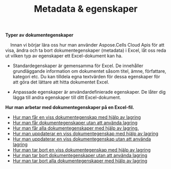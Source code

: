 ﻿---
title: Metadata & egenskaper
second_title: Aspose.Cells Cloud Documen
type: docs
url: /sv/metadata/
aliases: [/document-properties/,/working-with-document-properties/]
keywords: Get, delete, and update metadata from excel files
description: Aspose.Cells Cloud REST API stöd för att hämta, ta bort och uppdatera metadata från Excel-filer. SDK stöder olika utvecklingsspråk. De inkluderar Android, C#, Go, Java, NodeJS, Perl, PHP, Python, Ruby och swift
weight: 100
kwords: Excel, Office Cloud, REST API, Spreadsheet, PDF, CSV, Json, Markdwon, Metadata & Properties
---
**Typer av dokumentegenskaper**

&nbsp;&nbsp;&nbsp;&nbsp;Innan vi börjar lära oss hur man använder Aspose.Cells Cloud Apis för att visa, ändra och ta bort dokumentegenskaper (metadata) i Excel, låt oss reda ut vilken typ av egenskaper ett Excel-dokument kan ha.

- Standardegenskaper är gemensamma för Excel. De innehåller grundläggande information om dokumentet såsom titel, ämne, författare, kategori etc. Du kan tilldela egna textvärden för dessa egenskaper för att göra det lättare att hitta dokumentet Excel.

- Anpassade egenskaper är användardefinierade egenskaper. De låter dig lägga till andra egenskaper till ditt Excel-dokument.


**Hur man arbetar med dokumentegenskaper på en Excel-fil.**

- [Hur man får en viss dokumentegenskap med hjälp av lagring](/cells/sv/document-properties/get/)
- [Hur man får dokumentegenskaper utan att använda lagring](/cells/sv/metadata/get/)
- [Hur man får alla dokumentegenskaper med hjälp av lagring.](/cells/sv/document-properties/get-all/)
- [Hur man uppdaterar en viss dokumentegenskap med hjälp av lagring](/cells/sv/document-properties/update/)
- [Hur man uppdaterar en viss dokumentegenskap utan att använda lagring](/cells/sv/metadata/update/)
- [Hur man tar bort en viss dokumentegenskap med hjälp av lagring](/cells/sv/document-properties/delete/)
- [Hur man tar bort dokumentegenskaper utan att använda lagring](/cells/sv/metadata/delete/)
- [Hur man tar bort alla dokumentegenskaper med hjälp av lagring](/cells/sv/document-properties/clear/)
